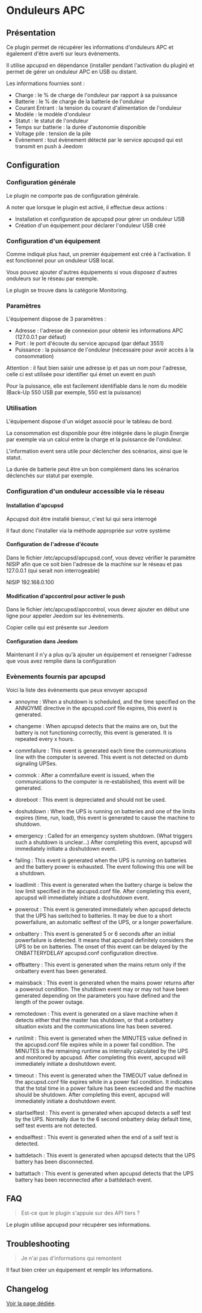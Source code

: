 # Onduleurs APC

## Présentation

Ce plugin permet de récupérer les informations d'onduleurs APC et également d'être averti sur leurs évènements.

Il utilise apcupsd en dépendance (installer pendant l'activation du plugin) et permet de gérer un onduleur APC en USB ou distant.

Les informations fournies sont :

* Charge : le % de charge de l'onduleur par rapport à sa puissance
* Batterie : le % de charge de la batterie de l'onduleur
* Courant Entrant : la tension du courant d'alimentation de l'onduleur
* Modèle : le modèle d'onduleur
* Statut : le statut de l'onduleur
* Temps sur batterie : la durée d'autonomie disponible
* Voltage pile : tension de la pile
* Evènement : tout évènement détecté par le service apcupsd qui est transmit en push à Jeedom

## Configuration

### Configuration générale

Le plugin ne comporte pas de configuration générale.

A noter que lorsque le plugin est activé, il effectue deux actions :

* Installation et configuration de apcupsd pour gérer un onduleur USB
* Création d'un équipement pour déclarer l'onduleur USB créé

### Configuration d'un équipement

Comme indiqué plus haut, un premier équipement est créé à l'activation. Il est fonctionnel pour un onduleur USB local.

Vous pouvez ajouter d'autres équipements si vous disposez d'autres onduleurs sur le réseau par exemple.

Le plugin se trouve dans la catégorie Monitoring.

### Paramètres

L'équipement dispose de 3 paramètres :

* Adresse : l'adresse de connexion pour obtenir les informations APC (127.0.0.1 par défaut)
* Port : le port d'écoute du service apcupsd (par défaut 3551)
* Puissance : la puissance de l'onduleur (nécessaire pour avoir accès à la consommation)

Attention : il faut bien saisir une adresse ip et pas un nom pour l'adresse, celle ci est utilisée pour identifier qui émet un event en push

Pour la puissance, elle est facilement identifiable dans le nom du modèle (Back-Up 550 USB par exemple, 550 est la puissance)

### Utilisation

L'équipement dispose d'un widget associé pour le tableau de bord.

La consommation est disponible pour être intégrée dans le plugin Energie par exemple via un calcul entre la charge et la puissance de l'onduleur.

L'information event sera utile pour déclencher des scénarios, ainsi que le statut.

La durée de batterie peut être un bon complément dans les scénarios déclenchés sur statut par exemple.

### Configuration d'un onduleur accessible via le réseau

#### Installation d'apcupsd

Apcupsd doit être installé biensur, c'est lui qui sera interrogé

Il faut donc l'installer via la méthode appropriée sur votre système

#### Configuration de l'adresse d'écoute

Dans le fichier /etc/apcupsd/apcupsd.conf, vous devez vérifier le paramètre NISIP afin que ce soit bien l'adresse de la machine sur le réseau et pas 127.0.0.1 (qui serait non interrogeable)

NISIP 192.168.0.100

####  Modification d'apccontrol pour activer le push

Dans le fichier /etc/apcupsd/apccontrol, vous devez ajouter en début une ligne pour appeler Jeedom sur les évènements.

Copier celle qui est présente sur Jeedom

#### Configuration dans Jeedom

Maintenant il n'y a plus qu'à ajouter un équipement et renseigner l'adresse que vous avez remplie dans la configuration

### Evènements fournis par apcupsd


Voici la liste des évènements que peux envoyer apcupsd

* annoyme : When a shutdown is scheduled, and the time specified on the ANNOYME directive in the apcupsd.conf file expires, this event is generated.

* changeme : When apcupsd detects that the mains are on, but the battery is not functioning correctly, this event is generated. It is repeated every x hours.

* commfailure : This event is generated each time the communications line with the computer is severed. This event is not detected on dumb signaling UPSes.

* commok : After a commfailure event is issued, when the communications to the computer is re-established, this event will be generated.

* doreboot : This event is depreciated and should not be used.

* doshutdown : When the UPS is running on batteries and one of the limits expires (time, run, load), this event is generated to cause the machine to shutdown.

* emergency : Called for an emergency system shutdown. (What triggers such a shutdown is unclear...) After completing this event, apcupsd will immediately initiate a doshutdown event.

* failing : This event is generated when the UPS is running on batteries and the battery power is exhausted. The event following this one will be a shutdown.

* loadlimit : This event is generated when the battery charge is below the low limit specified in the apcupsd.conf file. After completing this event, apcupsd will immediately initiate a doshutdown event.

* powerout : This event is generated immediately when apcupsd detects that the UPS has switched to batteries. It may be due to a short powerfailure, an automatic selftest of the UPS, or a longer powerfailure.

* onbattery : This event is generated 5 or 6 seconds after an initial powerfailure is detected. It means that apcupsd definitely considers the UPS to be on batteries. The onset of this event can be delayed by the ONBATTERYDELAY apcupsd.conf configuration directive.

* offbattery : This event is generated when the mains return only if the onbattery event has been generated.

* mainsback : This event is generated when the mains power returns after a powerout condition. The shutdown event may or may not have been generated depending on the parameters you have defined and the length of the power outage.

* remotedown : This event is generated on a slave machine when it detects either that the master has shutdown, or that a onbattery situation exists and the communications line has been severed.

* runlimit : This event is generated when the MINUTES value defined in the apcupsd.conf file expires while in a power fail condition. The MINUTES is the remaining runtime as internally calculated by the UPS and monitored by apcupsd. After completing this event, apcupsd will immediately initiate a doshutdown event.

* timeout : This event is generated when the TIMEOUT value defined in the apcupsd.conf file expires while in a power fail condition. It indicates that the total time in a power failure has been exceeded and the machine should be shutdown. After completing this event, apcupsd will immediately initiate a doshutdown event.

* startselftest : This event is generated when apcupsd detects a self test by the UPS. Normally due to the 6 second onbattery delay default time, self test events are not detected.

* endselftest : This event is generated when the end of a self test is detected.

* battdetach : This event is generated when apcupsd detects that the UPS battery has been disconnected.

* battattach : This event is generated when apcupsd detects that the UPS battery has been reconnected after a battdetach event.

## FAQ

> Est-ce que le plugin s'appuie sur des API tiers ?

Le plugin utilise apcupsd pour récupérer ses informations.

## Troubleshooting

> Je n'ai pas d'informations qui remontent

Il faut bien créer un équipement et remplir les informations.

## Changelog

[Voir la page dédiée](changelog.md).

